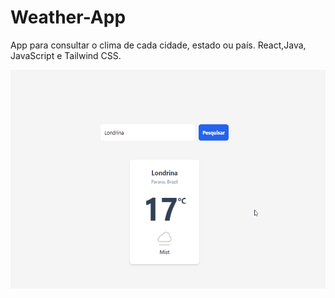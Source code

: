 # Weather-App

App para consultar o clima de cada cidade, estado ou país.
React,Java, JavaScript e Tailwind CSS.

<p align="center">
<img width="700" height="350" src="/assets/app.gif">
</p>

